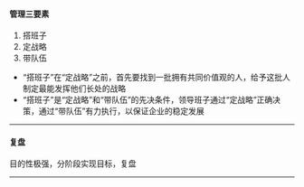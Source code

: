 #### 管理三要素     
1. 搭班子
2. 定战略
3. 带队伍


* “搭班子”在“定战略”之前，首先要找到一批拥有共同价值观的人，给予这批人制定最能发挥他们长处的战略   
* “搭班子”是“定战略”和“带队伍”的先决条件，领导班子通过“定战略”正确决策，通过“带队伍”有力执行，以保证企业的稳定发展
  

___


####  复盘
目的性极强，分阶段实现目标，复盘
___
